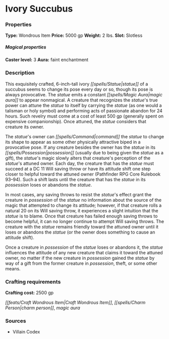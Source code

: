 ﻿---
Title: "Ivory Succubus"
Type: "Wondrous Item"
Price: "5000 gp"
Weight: "2 lbs."
Slot: "Slotless"
Caster level: "3"
Aura: "faint enchantment"
Description: |
  "This exquisitely crafted, 6-inch-tall ivory statue of a succubus seems to change its pose every day or so, though its pose is always provocative. The statue emits a constant _magic aura_ to appear nonmagical. A creature that recognizes the statue's true power can attune the statue to itself by carrying the statue (as one would a talisman or holy symbol) and performing acts of passionate abandon for 24 hours. Such revelry must come at a cost of least 500 gp (generally spent on expensive companionship). Once attuned, the statue considers that creature its owner.
  The statue's owner can command the statue to change its shape to appear as some other physically attractive biped in a provocative pose. If any creature besides the owner has the statue in its possession (usually due to being given the statue as a gift), the statue's magic slowly alters that creature's perception of the statue's attuned owner. Each day, the creature that has the statue must succeed at a DC 11 Will saving throw or have its attitude shift one step closer to helpful toward the attuned owner (_Pathfinder RPG Core Rulebook_ 93–94). Such a shift lasts until the creature that has the statue in its possession loses or abandons the statue.
  In most cases, any saving throws to resist the statue's effect grant the creature in possession of the statue no information about the source of the magic that attempted to change its attitude; however, if that creature rolls a natural 20 on its Will saving throw, it experiences a slight intuition that the statue is to blame. Once that creature has failed enough saving throws to become helpful, it can no longer continue to attempt Will saving throws. The creature with the statue remains friendly toward the attuned owner until it loses or abandons the statue (or the owner does something to cause an attitude shift).
  Once a creature in possession of the statue loses or abandons it, the statue influences the attitude of any new creature that claims it toward the attuned owner, no matter if the new creature in possession gained the statue by way of a gift from the former creature in possession, theft, or some other means."
Crafting cost: "2500 gp"
Sources: "['Villain Codex']"
---

# Ivory Succubus

### Properties

**Type:** Wondrous Item **Price:** 5000 gp **Weight:** 2 lbs. **Slot:** Slotless

##### Magical properties

**Caster level:** 3 **Aura:** faint enchantment

### Description

This exquisitely crafted, 6-inch-tall ivory _[[spells/Statue|statue]]_ of a succubus seems to change its pose every day or so, though its pose is always provocative. The _statue_ emits a constant _[[spells/Magic Aura|magic aura]]_ to appear nonmagical. A creature that recognizes the _statue_'s true power can attune the _statue_ to itself by carrying the _statue_ (as one would a talisman or holy symbol) and performing acts of passionate abandon for 24 hours. Such revelry must come at a cost of least 500 gp (generally spent on expensive companionship). Once attuned, the _statue_ considers that creature its owner.

The _statue_'s owner can _[[spells/Command|command]]_ the _statue_ to change its shape to appear as some other physically attractive biped in a provocative pose. If any creature besides the owner has the _statue_ in its _[[spells/Possession|possession]]_ (usually due to being given the _statue_ as a gift), the _statue_'s magic slowly alters that creature's perception of the _statue_'s attuned owner. Each day, the creature that has the _statue_ must succeed at a DC 11 Will saving throw or have its attitude shift one step closer to helpful toward the attuned owner (Pathfinder RPG Core Rulebook 93–94). Such a shift lasts until the creature that has the _statue_ in its _possession_ loses or abandons the _statue_.

In most cases, any saving throws to resist the _statue_'s effect grant the creature in _possession_ of the _statue_ no information about the source of the magic that attempted to change its attitude; however, if that creature rolls a natural 20 on its Will saving throw, it experiences a slight intuition that the _statue_ is to blame. Once that creature has failed enough saving throws to become helpful, it can no longer continue to attempt Will saving throws. The creature with the _statue_ remains friendly toward the attuned owner until it loses or abandons the _statue_ (or the owner does something to cause an attitude shift).

Once a creature in _possession_ of the _statue_ loses or abandons it, the _statue_ influences the attitude of any new creature that claims it toward the attuned owner, no matter if the new creature in _possession_ gained the _statue_ by way of a gift from the former creature in _possession_, theft, or some other means.

### Crafting requirements

**Crafting cost:** 2500 gp

_[[feats/Craft Wondrous Item|Craft Wondrous Item]]_, _[[spells/Charm Person|charm person]]_, _magic aura_

### Sources

* Villain Codex